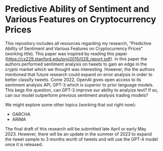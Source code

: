 # Predictive Ability of Sentiment and Various Features on Cryptocurrency Prices
This repository includes all resources regarding my research, "Predictive Ability of Sentiment and Various Features on Cryptocurrency Prices" (working title). This paper was inspired by reading this paper (https://cs229.stanford.edu/proj2015/029_report.pdf). In this paper the authors performed sentiment analysis on tweets to gain an edge in the crypto market which we thought was interesting. However, the the authors mentioned that future research could expand on error analysis in order to better classify tweets. Come 2022, OpenAI gives open access to its sentiment analysis API, GPT-3 which is superior to prior language models. This begs the question, can GPT-3 improve our ability to analyize text? If so, can our model outperform previous sentiment analysis trading models? 

We might explore some other topics (working that out right now):
- GARCHA
- ARIMA

The final draft of this research will be submitted late April or early May 2023. However, there will be an update in the summer of 2023 to expand the tweet sample to 3 months worth of tweets and will use the GPT-4 model once it is released. 
